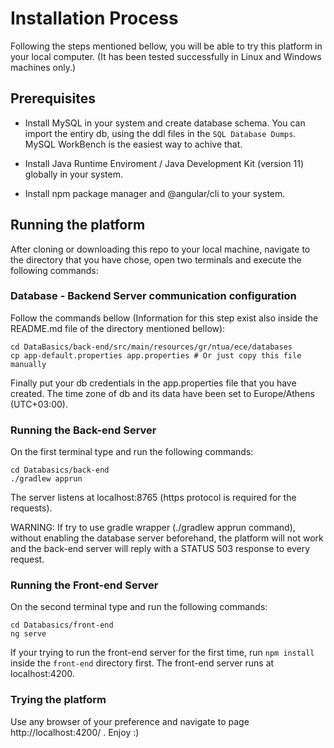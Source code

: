 # Installation Process

Following the steps mentioned bellow, you will be able to try this platform in your local computer. 
(It has been tested successfully in Linux and Windows machines only.)

## Prerequisites

* Install MySQL in your system and create database schema. You can import the entiry db, using the ddl files in the `SQL Database Dumps`. MySQL WorkBench is the easiest way to achive that.

* Install Java Runtime Enviroment / Java Development Kit (version 11) globally in your system.

* Install npm package manager and @angular/cli to your system.

## Running the platform

After cloning or downloading this repo to your local machine, navigate to the directory that you have chose, open two terminals and execute the following commands:

### Database - Backend Server communication configuration

Follow the commands bellow (Information for this step exist also inside the README.md file of the directory mentioned bellow):

```
cd DataBasics/back-end/src/main/resources/gr/ntua/ece/databases
cp app-default.properties app.properties # Or just copy this file manually
```
Finally put your db credentials in the app.properties file that you have created. The time zone of db and its data have been set to Europe/Athens (UTC+03:00).

### Running the Back-end Server

On the first terminal type and run the following commands:
``` 
cd Databasics/back-end
./gradlew apprun
```
The server listens at localhost:8765 (https protocol is required for the requests).

WARNING: If try to use gradle wrapper (./gradlew apprun command), without enabling the database server beforehand, the platform will not work and the back-end server will reply with a STATUS 503 response to every request.

### Running the Front-end Server

On the second terminal type and run the following commands:
``` 
cd Databasics/front-end
ng serve
```
If your trying to run the front-end server for the first time, run `npm install` inside the `front-end` directory first. The front-end server runs at localhost:4200.

### Trying the platform

Use any browser of your preference and navigate to page http://localhost:4200/ . Enjoy :)

